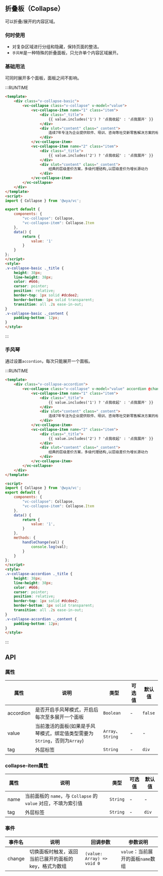 ## 折叠板（Collapse）
可以折叠/展开的内容区域。

### 何时使用
- 对复杂区域进行分组和隐藏，保持页面的整洁。
- `手风琴`是一种特殊的折叠面板，只允许单个内容区域展开。

### 基础用法
可同时展开多个面板，面板之间不影响。

:::RUNTIME
```html
<template>
	<div class="v-collapse-basic">
		<vc-collapse class="v-collapse" v-model="value">
			<vc-collapse-item name="1" class="item">
				<div class="_title">
					{{ value.includes('1') ? '点我收起' : '点我展开' }}
				</div>
				<div slot="content" class="_content">
					连续7年专注为企业提供软件、培训、咨询等社交新零售解决方案的标杆品牌
				</div>
			</vc-collapse-item>
			<vc-collapse-item name="2" class="item">
				<div class="_title">
					{{ value.includes('2') ? '点我收起' : '点我展开' }}
				</div>
				<div slot="content" class="_content">
					经典的层级差价方案，多级代理结构,以层级差价为增长源动力
				</div>
			</vc-collapse-item>
		</vc-collapse>
	</div>
</template>
<script>
import { Collapse } from '@wya/vc';

export default {
	components: {
		"vc-collapse": Collapse,
		"vc-collapse-item": Collapse.Item
	},
	data() {
		return {
			value: '1'
		}
	}
};
</script>
<style>
.v-collapse-basic ._title {
	height: 38px;
    line-height: 38px;
    color: #666;
    cursor: pointer;
    position: relative;
	border-top: 1px solid #dcdee2;
    border-bottom: 1px solid transparent;
    transition: all .2s ease-in-out;
}
.v-collapse-basic ._content {
	padding-bottom: 12px;
}
</style>
```
:::

### 手风琴
通过设置`accordion`，每次只能展开一个面板。

:::RUNTIME
```html
<template>
	<div class="v-collapse-accordion">
		<vc-collapse class="v-collapse" v-model="value" accordion @change="handleChange">
			<vc-collapse-item name="1" class="item">
				<div class="_title">
					{{ value.includes('1') ? '点我收起' : '点我展开' }}
				</div>
				<div slot="content" class="_content">
					连续7年专注为企业提供软件、培训、咨询等社交新零售解决方案的标杆品牌
				</div>
			</vc-collapse-item>
			<vc-collapse-item name="2" class="item">
				<div class="_title">
					{{ value.includes('2') ? '点我收起' : '点我展开' }}
				</div>
				<div slot="content" class="_content">
					经典的层级差价方案，多级代理结构,以层级差价为增长源动力
				</div>
			</vc-collapse-item>
		</vc-collapse>
	</div>
</template>

<script>
import { Collapse } from '@wya/vc';
export default {
	components: {
		"vc-collapse": Collapse,
		"vc-collapse-item": Collapse.Item
	},
	data() {
		return {
			value: '1',
		}
	},
	methods: {
		handleChange(val) {
			console.log(val);
		}
	}
};
</script>
<style>
.v-collapse-accordion ._title {
	height: 38px;
    line-height: 38px;
    color: #666;
    cursor: pointer;
    position: relative;
	border-top: 1px solid #dcdee2;
    border-bottom: 1px solid transparent;
    transition: all .2s ease-in-out;
}
.v-collapse-accordion ._content {
	padding-bottom: 12px;
}
</style>
```
:::

## API

### 属性
属性 | 说明 | 类型 | 可选值 | 默认值
---|---|---|---|---
accordion | 是否开启手风琴模式，开启后每次至多展开一个面板 | `Boolean` | - | `false`
value | 当前激活的面板(如果是手风琴模式，绑定值类型需要为`String`，否则为`Array`) | `Array`、`String` | - | -
tag | 外层标签 | `String`| - | `div`

### collapse-item属性
属性 | 说明 | 类型 | 可选值 | 默认值
---|---|---|---|---
name | 当前面板的 `name`，与 `Collapse` 的 `value` 对应，不填为索引值 | `String` | - | -
tag | 外层标签 | `String`| - | `div`

### 事件
事件名 | 说明 | 回调参数 | 参数说明
---|---|---|---
change | 切换面板时触发，返回当前已展开的面板的 key，格式为数组 | `(value: Array) => void 0` | `value`：当前展开的面板`name`数组
